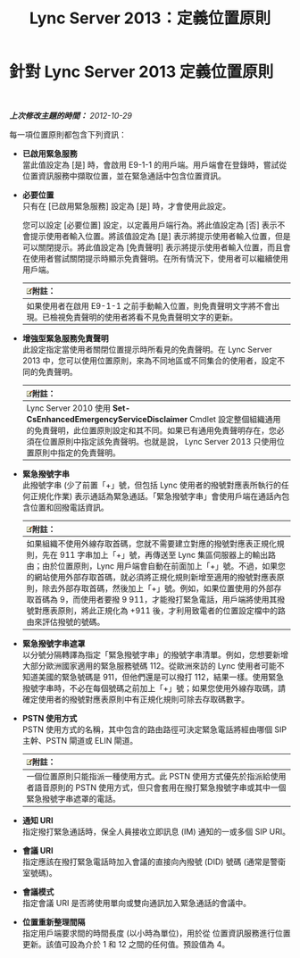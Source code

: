 ﻿---
title: Lync Server 2013：定義位置原則
TOCTitle: 定義位置原則
ms:assetid: da3cca7f-f6e5-4b6f-90a1-2008e3dd1ebd
ms:mtpsurl: https://technet.microsoft.com/zh-tw/library/Gg398962(v=OCS.15)
ms:contentKeyID: 49292500
ms.date: 08/10/2015
mtps_version: v=OCS.15
ms.translationtype: HT
---

# 針對 Lync Server 2013 定義位置原則

 

_**上次修改主題的時間：** 2012-10-29_

每一項位置原則都包含下列資訊：

  - **已啟用緊急服務**  
    當此值設定為 \[是\] 時，會啟用 E9-1-1 的用戶端。用戶端會在登錄時，嘗試從 位置資訊服務中擷取位置，並在緊急通話中包含位置資訊。

<!-- end list -->

  - **必要位置**  
    只有在 \[已啟用緊急服務\] 設定為 \[是\] 時，才會使用此設定。
    
    您可以設定 \[必要位置\] 設定，以定義用戶端行為。將此值設定為 \[否\] 表示不會提示使用者輸入位置。將該值設定為 \[是\] 表示將提示使用者輸入位置，但是可以關閉提示。將此值設定為 \[免責聲明\] 表示將提示使用者輸入位置，而且會在使用者嘗試關閉提示時顯示免責聲明。在所有情況下，使用者可以繼續使用用戶端。
    
    <table>
    <thead>
    <tr class="header">
    <th><img src="images/Gg398811.note(OCS.15).gif" title="note" alt="note" />附註：</th>
    </tr>
    </thead>
    <tbody>
    <tr class="odd">
    <td>如果使用者在啟用 E9-1-1 之前手動輸入位置，則免責聲明文字將不會出現。已檢視免責聲明的使用者將看不見免責聲明文字的更新。</td>
    </tr>
    </tbody>
    </table>


<!-- end list -->

  - **增強型緊急服務免責聲明**  
    此設定指定當使用者關閉位置提示時所看見的免責聲明。在 Lync Server 2013 中，您可以使用位置原則，來為不同地區或不同集合的使用者，設定不同的免責聲明。
    
    <table>
    <thead>
    <tr class="header">
    <th><img src="images/Gg398811.note(OCS.15).gif" title="note" alt="note" />附註：</th>
    </tr>
    </thead>
    <tbody>
    <tr class="odd">
    <td>Lync Server 2010 使用 <strong>Set-CsEnhancedEmergencyServiceDisclaimer</strong> Cmdlet 設定整個組織通用的免責聲明，此位置原則設定和其不同。如果已有通用免責聲明存在，您必須在位置原則中指定該免責聲明。也就是說， Lync Server 2013 只使用位置原則中指定的免責聲明。</td>
    </tr>
    </tbody>
    </table>


<!-- end list -->

  - **緊急撥號字串**  
    此撥號字串 (少了前置「+」號，但包括 Lync 使用者的撥號對應表所執行的任何正規化作業) 表示通話為緊急通話。「緊急撥號字串」會使用戶端在通話內包含位置和回撥電話資訊。
    
    <table>
    <thead>
    <tr class="header">
    <th><img src="images/Gg398811.note(OCS.15).gif" title="note" alt="note" />附註：</th>
    </tr>
    </thead>
    <tbody>
    <tr class="odd">
    <td>如果組織不使用外線存取首碼，您就不需要建立對應的撥號對應表正規化規則，先在 911 字串加上「+」號，再傳送至 Lync 集區伺服器上的輸出路由；由於位置原則，Lync 用戶端會自動在前面加上「+」號。不過，如果您的網站使用外部存取首碼，就必須將正規化規則新增至適用的撥號對應表原則，除去外部存取首碼，然後加上「+」號。例如，如果位置使用的外部存取首碼為 9，而使用者要撥 9 911，才能撥打緊急電話，用戶端將使用其撥號對應表原則，將此正規化為 +911 後，才利用致電者的位置設定檔中的路由來評估撥號的號碼。</td>
    </tr>
    </tbody>
    </table>


<!-- end list -->

  - **緊急撥號字串遮罩**  
    以分號分隔轉譯為指定「緊急撥號字串」的撥號字串清單。例如，您想要新增大部分歐洲國家適用的緊急服務號碼 112。從歐洲來訪的 Lync 使用者可能不知道美國的緊急號碼是 911，但他們還是可以撥打 112，結果一樣。使用緊急撥號字串時，不必在每個號碼之前加上「+」號；如果您使用外線存取碼，請確定使用者的撥號對應表原則中有正規化規則可除去存取碼數字。

<!-- end list -->

  - **PSTN 使用方式**  
    PSTN 使用方式的名稱，其中包含的路由路徑可決定緊急電話將經由哪個 SIP 主幹、PSTN 閘道或 ELIN 閘道。
    
    <table>
    <thead>
    <tr class="header">
    <th><img src="images/Gg398811.note(OCS.15).gif" title="note" alt="note" />附註：</th>
    </tr>
    </thead>
    <tbody>
    <tr class="odd">
    <td>一個位置原則只能指派一種使用方式。此 PSTN 使用方式優先於指派給使用者語音原則的 PSTN 使用方式，但只會套用在撥打緊急撥號字串或其中一個緊急撥號字串遮罩的電話。</td>
    </tr>
    </tbody>
    </table>


<!-- end list -->

  - **通知 URI**  
    指定撥打緊急通話時，保全人員接收立即訊息 (IM) 通知的一或多個 SIP URI。

<!-- end list -->

  - **會議 URI**  
    指定應該在撥打緊急電話時加入會議的直接向內撥號 (DID) 號碼 (通常是警衛室號碼)。

<!-- end list -->

  - **會議模式**  
    指定會議 URI 是否將使用單向或雙向通訊加入緊急通話的會議中。

<!-- end list -->

  - **位置重新整理間隔**  
    指定用戶端要求間的時間長度 (以小時為單位)，用於從 位置資訊服務進行位置更新。該值可設為介於 1 和 12 之間的任何值。預設值為 4。

